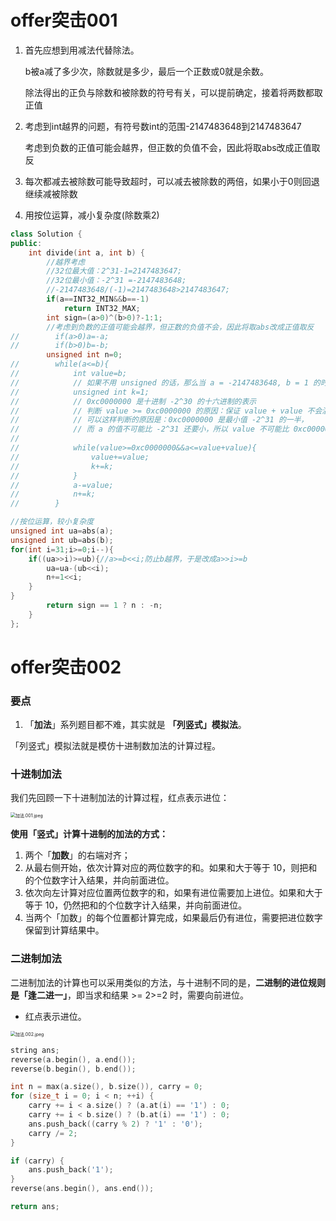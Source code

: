 # offer突击001

1. 首先应想到用减法代替除法。

   b被a减了多少次，除数就是多少，最后一个正数或0就是余数。

   除法得出的正负与除数和被除数的符号有关，可以提前确定，接着将两数都取正值

2. 考虑到int越界的问题，有符号数int的范围-2147483648到2147483647

   考虑到负数的正值可能会越界，但正数的负值不会，因此将取abs改成正值取反

3. 每次都减去被除数可能导致超时，可以减去被除数的两倍，如果小于0则回退继续减被除数

4. 用按位运算，减小复杂度(除数乘2)

```c++
class Solution {
public:
    int divide(int a, int b) {
        //越界考虑
        //32位最大值：2^31-1=2147483647;
        //32位最小值：-2^31 =-2147483648;
        //-2147483648/(-1)=2147483648>2147483647;
        if(a==INT32_MIN&&b==-1)
            return INT32_MAX;
        int sign=(a>0)^(b>0)?-1:1;
        //考虑到负数的正值可能会越界，但正数的负值不会，因此将取abs改成正值取反
//        if(a>0)a=-a;
//        if(b>0)b=-b;
        unsigned int n=0;
//        while(a<=b){
//            int value=b;
//            // 如果不用 unsigned 的话，那么当 a = -2147483648, b = 1 的时候，k 会越界
//            unsigned int k=1;
//            // 0xc0000000 是十进制 -2^30 的十六进制的表示
//            // 判断 value >= 0xc0000000 的原因：保证 value + value 不会溢出
//            // 可以这样判断的原因是：0xc0000000 是最小值 -2^31 的一半，
//            // 而 a 的值不可能比 -2^31 还要小，所以 value 不可能比 0xc0000000 小
//
//            while(value>=0xc0000000&&a<=value+value){
//                value+=value;
//                k+=k;
//            }
//            a-=value;
//            n+=k;
//        }

//按位运算，较小复杂度
unsigned int ua=abs(a);
unsigned int ub=abs(b);
for(int i=31;i>=0;i--){
    if((ua>>i)>=ub){//a>=b<<i;防止b越界，于是改成a>>i>=b
        ua=ua-(ub<<i);
        n+=1<<i;
    }
}
        return sign == 1 ? n : -n;
    }
};
```



# offer突击002

### 要点

1. 「**加法**」系列题目都不难，其实就是 **「列竖式」模拟法**。

「列竖式」模拟法就是模仿十进制数加法的计算过程。

### 十进制加法

我们先回顾一下十进制加法的计算过程，红点表示进位：

<img src="https://pic.leetcode-cn.com/1634376064-AtRiWA-%E5%8A%A0%E6%B3%95.001.jpeg" alt="加法.001.jpeg" style="zoom: 50%;" />

**使用「竖式」计算十进制的加法的方式：**

1. 两个「**加数**」的右端对齐；
2. 从最右侧开始，依次计算对应的两位数字的和。如果和大于等于 10，则把和的个位数字计入结果，并向前面进位。
3. 依次向左计算对应位置两位数字的和，如果有进位需要加上进位。如果和大于等于 10，仍然把和的个位数字计入结果，并向前面进位。
4. 当两个「加数」的每个位置都计算完成，如果最后仍有进位，需要把进位数字保留到计算结果中。

### 二进制加法

二进制加法的计算也可以采用类似的方法，与十进制不同的是，**二进制的进位规则是「逢二进一」**，即当求和结果 >= 2>=2 时，需要向前进位。

- 红点表示进位。

<img src="https://pic.leetcode-cn.com/1634377045-ydzKJa-%E5%8A%A0%E6%B3%95.002.jpeg" alt="加法.002.jpeg" style="zoom:50%;" />

```c++
string ans;
reverse(a.begin(), a.end());
reverse(b.begin(), b.end());

int n = max(a.size(), b.size()), carry = 0;
for (size_t i = 0; i < n; ++i) {
    carry += i < a.size() ? (a.at(i) == '1') : 0;
    carry += i < b.size() ? (b.at(i) == '1') : 0;
    ans.push_back((carry % 2) ? '1' : '0');
    carry /= 2;
}

if (carry) {
    ans.push_back('1');
}
reverse(ans.begin(), ans.end());

return ans;
```